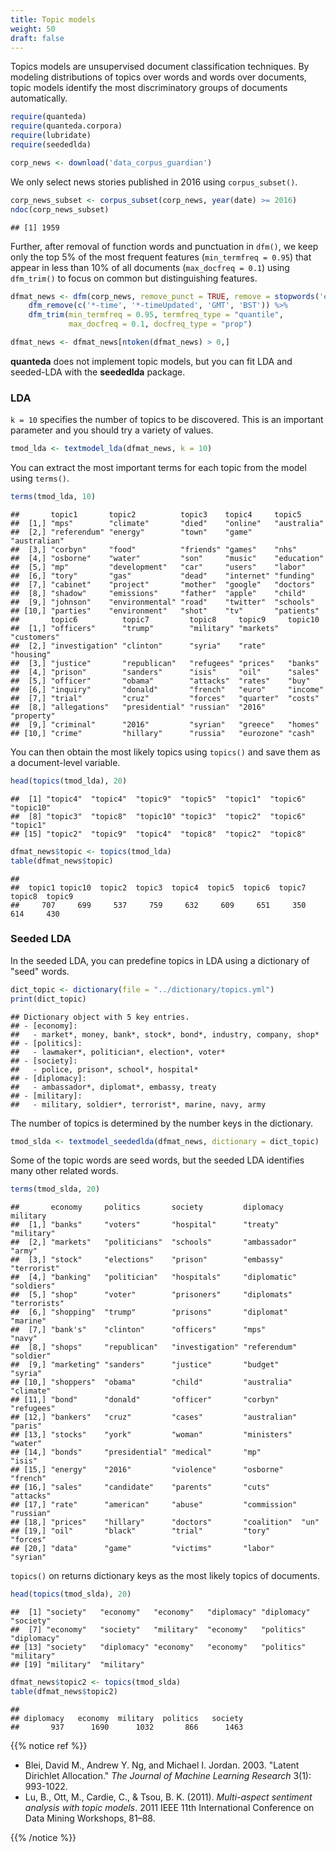 ```yaml
---
title: Topic models
weight: 50
draft: false
---
```


Topics models are unsupervised document classification techniques. By modeling distributions of topics over words and words over documents, topic models identify the most discriminatory groups of documents automatically. 


```r
require(quanteda)
require(quanteda.corpora)
require(lubridate)
require(seededlda)
```


```r
corp_news <- download('data_corpus_guardian')
```



We only select news stories published in 2016 using `corpus_subset()`. 


```r
corp_news_subset <- corpus_subset(corp_news, year(date) >= 2016)
ndoc(corp_news_subset)
```

```
## [1] 1959
```

Further, after removal of function words and punctuation in `dfm()`, we keep only the top 5% of the most frequent features (`min_termfreq = 0.95`) that appear in less than 10% of all documents (`max_docfreq = 0.1`)
 using `dfm_trim()` to focus on common but distinguishing features.


```r
dfmat_news <- dfm(corp_news, remove_punct = TRUE, remove = stopwords('en')) %>% 
    dfm_remove(c('*-time', '*-timeUpdated', 'GMT', 'BST')) %>% 
    dfm_trim(min_termfreq = 0.95, termfreq_type = "quantile", 
             max_docfreq = 0.1, docfreq_type = "prop")

dfmat_news <- dfmat_news[ntoken(dfmat_news) > 0,]
```

**quanteda** does not implement topic models, but you can fit LDA and seeded-LDA with the **seededlda** package.

### LDA

`k = 10` specifies the number of topics to be discovered. This is an important parameter and you should try a variety of values.


```r
tmod_lda <- textmodel_lda(dfmat_news, k = 10)
```

You can extract the most important terms for each topic from the model using `terms()`.


```r
terms(tmod_lda, 10)
```

```
##       topic1       topic2          topic3    topic4     topic5      
##  [1,] "mps"        "climate"       "died"    "online"   "australia" 
##  [2,] "referendum" "energy"        "town"    "game"     "australian"
##  [3,] "corbyn"     "food"          "friends" "games"    "nhs"       
##  [4,] "osborne"    "water"         "son"     "music"    "education" 
##  [5,] "mp"         "development"   "car"     "users"    "labor"     
##  [6,] "tory"       "gas"           "dead"    "internet" "funding"   
##  [7,] "cabinet"    "project"       "mother"  "google"   "doctors"   
##  [8,] "shadow"     "emissions"     "father"  "apple"    "child"     
##  [9,] "johnson"    "environmental" "road"    "twitter"  "schools"   
## [10,] "parties"    "environment"   "shot"    "tv"       "patients"  
##       topic6          topic7         topic8     topic9     topic10    
##  [1,] "officers"      "trump"        "military" "markets"  "customers"
##  [2,] "investigation" "clinton"      "syria"    "rate"     "housing"  
##  [3,] "justice"       "republican"   "refugees" "prices"   "banks"    
##  [4,] "prison"        "sanders"      "isis"     "oil"      "sales"    
##  [5,] "officer"       "obama"        "attacks"  "rates"    "buy"      
##  [6,] "inquiry"       "donald"       "french"   "euro"     "income"   
##  [7,] "trial"         "cruz"         "forces"   "quarter"  "costs"    
##  [8,] "allegations"   "presidential" "russian"  "2016"     "property" 
##  [9,] "criminal"      "2016"         "syrian"   "greece"   "homes"    
## [10,] "crime"         "hillary"      "russia"   "eurozone" "cash"
```

You can then obtain the most likely topics using `topics()` and save them as a document-level variable.


```r
head(topics(tmod_lda), 20)
```

```
##  [1] "topic4"  "topic4"  "topic9"  "topic5"  "topic1"  "topic6"  "topic10"
##  [8] "topic3"  "topic8"  "topic10" "topic3"  "topic2"  "topic6"  "topic1" 
## [15] "topic2"  "topic9"  "topic4"  "topic8"  "topic2"  "topic8"
```

```r
dfmat_news$topic <- topics(tmod_lda)
table(dfmat_news$topic)
```

```
## 
##  topic1 topic10  topic2  topic3  topic4  topic5  topic6  topic7  topic8  topic9 
##     707     699     537     759     632     609     651     350     614     430
```

### Seeded LDA

In the seeded LDA, you can predefine topics in LDA using a dictionary of "seed" words.


```r
dict_topic <- dictionary(file = "../dictionary/topics.yml")
print(dict_topic)
```

```
## Dictionary object with 5 key entries.
## - [economy]:
##   - market*, money, bank*, stock*, bond*, industry, company, shop*
## - [politics]:
##   - lawmaker*, politician*, election*, voter*
## - [society]:
##   - police, prison*, school*, hospital*
## - [diplomacy]:
##   - ambassador*, diplomat*, embassy, treaty
## - [military]:
##   - military, soldier*, terrorist*, marine, navy, army
```

The number of topics is determined by the number keys in the dictionary.


```r
tmod_slda <- textmodel_seededlda(dfmat_news, dictionary = dict_topic)
```

Some of the topic words are seed words, but the seeded LDA identifies many other related words.


```r
terms(tmod_slda, 20)
```

```
##       economy     politics       society         diplomacy    military    
##  [1,] "banks"     "voters"       "hospital"      "treaty"     "military"  
##  [2,] "markets"   "politicians"  "schools"       "ambassador" "army"      
##  [3,] "stock"     "elections"    "prison"        "embassy"    "terrorist" 
##  [4,] "banking"   "politician"   "hospitals"     "diplomatic" "soldiers"  
##  [5,] "shop"      "voter"        "prisoners"     "diplomats"  "terrorists"
##  [6,] "shopping"  "trump"        "prisons"       "diplomat"   "marine"    
##  [7,] "bank's"    "clinton"      "officers"      "mps"        "navy"      
##  [8,] "shops"     "republican"   "investigation" "referendum" "soldier"   
##  [9,] "marketing" "sanders"      "justice"       "budget"     "syria"     
## [10,] "shoppers"  "obama"        "child"         "australia"  "climate"   
## [11,] "bond"      "donald"       "officer"       "corbyn"     "refugees"  
## [12,] "bankers"   "cruz"         "cases"         "australian" "paris"     
## [13,] "stocks"    "york"         "woman"         "ministers"  "water"     
## [14,] "bonds"     "presidential" "medical"       "mp"         "isis"      
## [15,] "energy"    "2016"         "violence"      "osborne"    "french"    
## [16,] "sales"     "candidate"    "parents"       "cuts"       "attacks"   
## [17,] "rate"      "american"     "abuse"         "commission" "russian"   
## [18,] "prices"    "hillary"      "doctors"       "coalition"  "un"        
## [19,] "oil"       "black"        "trial"         "tory"       "forces"    
## [20,] "data"      "game"         "victims"       "labor"      "syrian"
```

`topics()` on returns dictionary keys as the most likely topics of documents.


```r
head(topics(tmod_slda), 20)
```

```
##  [1] "society"   "economy"   "economy"   "diplomacy" "diplomacy" "society"  
##  [7] "economy"   "society"   "military"  "economy"   "politics"  "diplomacy"
## [13] "society"   "diplomacy" "economy"   "economy"   "politics"  "military" 
## [19] "military"  "military"
```

```r
dfmat_news$topic2 <- topics(tmod_slda)
table(dfmat_news$topic2)
```

```
## 
## diplomacy   economy  military  politics   society 
##       937      1690      1032       866      1463
```

{{% notice ref %}}

- Blei, David M., Andrew Y. Ng, and Michael I. Jordan. 2003. "Latent Dirichlet Allocation." _The Journal of Machine Learning Research_ 3(1): 993-1022.  
- Lu, B., Ott, M., Cardie, C., & Tsou, B. K. (2011). _Multi-aspect sentiment analysis with topic models_. 2011 IEEE 11th International Conference on Data Mining Workshops, 81–88.

{{% /notice %}}

